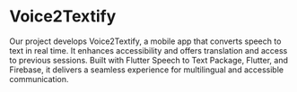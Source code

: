 # Voice2Textify
Our project develops Voice2Textify, a mobile app that converts speech to text in real time. It enhances accessibility and offers translation and access to previous sessions. Built with Flutter Speech to Text Package, Flutter, and Firebase, it delivers a seamless experience for multilingual and accessible communication.
